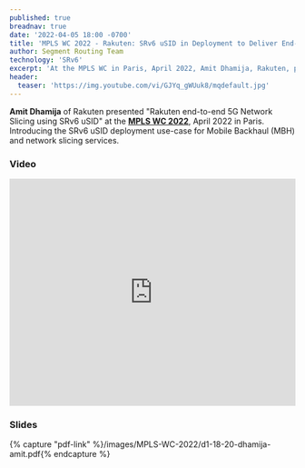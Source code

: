 ```yaml
---
published: true
breadnav: true
date: '2022-04-05 18:00 -0700'
title: 'MPLS WC 2022 - Rakuten: SRv6 uSID in Deployment to Deliver End-to-end 5G Network Slicing'
author: Segment Routing Team
technology: 'SRv6'
excerpt: 'At the MPLS WC in Paris, April 2022, Amit Dhamija, Rakuten, presented "Rakuten end-to-end 5G Network Slicing using SRv6 uSID". Introducing the SRv6 uSID deployment use-case for Mobile Backhaul (MBH) and network slicing services.'
header:
  teaser: 'https://img.youtube.com/vi/GJYq_gWUuk8/mqdefault.jpg'
---
```

**Amit Dhamija** of Rakuten presented "Rakuten end-to-end 5G Network Slicing using SRv6 uSID" at the [**MPLS WC 2022**](<https://www.uppersideconferences.com/mpls-sdn-nfv/mplswc_2022_agenda_day_1.html>), April 2022 in Paris.
Introducing the SRv6 uSID deployment use-case for Mobile Backhaul (MBH) and network slicing services.

### Video

<iframe width="100%" height="400px" src="https://www.youtube.com/embed/GJYq_gWUuk8" frameborder="0" allowfullscreen></iframe>

### Slides

{% capture "pdf-link" %}/images/MPLS-WC-2022/d1-18-20-dhamija-amit.pdf{% endcapture %}
<script src="{{ 'assets/js/pdfobject.min.js' | relative_url }}"></script>
<div class="fitvidsignore" id="pdf"></div>
<script>PDFObject.embed(" {{ pdf-link | relative_url }} ", "#pdf", {height: "21.5em", width: "31.3em"});</script>

